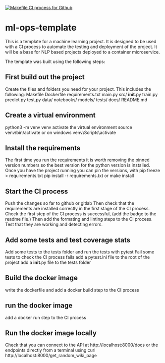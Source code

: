 [![Makefile CI process for Github](https://github.com/ant358/ml-ops-template/actions/workflows/devops-github.yml/badge.svg)](https://github.com/ant358/ml-ops-template/actions/workflows/devops-github.yml)

# ml-ops-template

This is a template for a machine learning project.  It is designed to be used with a CI process to automate the testing and deployment of the project. It will be a base for NLP based projects deployed to a container microservice.

The template was built using the following steps:
## First build out the project 
Create the files and folders you need for your project.  This includes the following:
Makefile
Dockerfile
requirements.txt
main.py
src/
    __init__.py
    train.py
    predict.py
    test.py
data/
notebooks/
models/
tests/
docs/
README.md

## Create a virtual environment
python3 -m venv venv
activate the virtual environment
source venv/bin/activate or on windows venv\Scripts\activate

## Install the requirements
The first time you run the requirements it is worth removing the pinned version numbers so the best version for the python version is installed.  Once you have the project running you can pin the versions, with pip freeze > requirements.txt
pip install -r requirements.txt
or make install

## Start the CI process  
Push the changes so far to github or gitlab
Then check that the requirements are installed correctly in the first stage of the CI process.
Check the first step of the CI process is successful, (add the badge to the readme file.)
Then add the formating and linting steps to the CI process.
Test that they are working and detecting errors.

## Add some tests and test coverage stats
Add some tests to the tests folder and run the tests with pytest
Fail some tests to check the CI process fails
add a pytest.ini file to the root of the project
add a __init__.py file to the tests folder

## Build the docker image
write the dockerfile and 
add a docker build step to the CI process

## run the docker image
add a docker run step to the CI process

## Run the docker image locally
Check that you can connect to the API at http://localhost:8000/docs or the endpoints directly from a terminal using curl http://localhost:8000/get_random_wiki_page 
